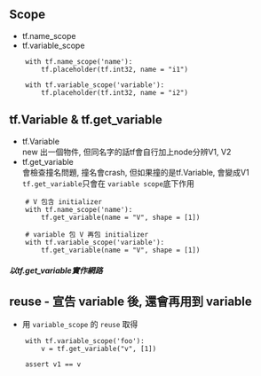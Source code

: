## Scope
- tf.name_scope     
- tf.variable_scope     
```
	with tf.name_scope('name'):
		tf.placeholder(tf.int32, name = "i1")

	with tf.variable_scope('variable'):
		tf.placeholder(tf.int32, name = "i2")
```    

## tf.Variable & tf.get_variable
- tf.Variable     
new 出一個物件, 但同名字的話tf會自行加上node分辨V1, V2
- tf.get_variable     
會檢查撞名問題, 撞名會crash, 但如果撞的是tf.Variable, 會變成V1     
`tf.get_variable`只會在 `variable scope`底下作用
```
	# V 包含 initializer
	with tf.name_scope('name'):
		tf.get_variable(name = "V", shape = [1])

	# variable 包 V 再包 initializer
	with tf.variable_scope('variable'):
		tf.get_variable(name = "V", shape = [1])
```

##### 以tf.get_variable實作網路

## reuse - 宣告 variable 後, 還會再用到 variable
- 用 `variable_scope` 的 `reuse` 取得
```
	with tf.variable_scope('foo'):
		v = tf.get_variable("v", [1])

	assert v1 == v
```